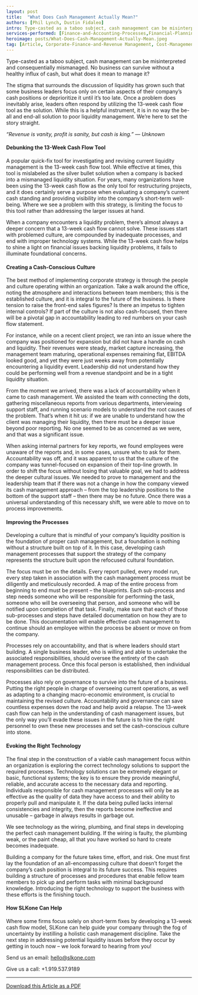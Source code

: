 ```yaml
---
layout: post
title:  "What Does Cash Management Actually Mean?"
authors: [Phil Lynch, Dustin Fidaleo]
intro: Type-casted as a taboo subject, cash management can be misinterpreted and consequentially mismanaged. No business can survive without a healthy influx of cash, but what does it mean to manage it? 
services-performed: [Finance-and-Accounting-Processes,Financial-Planning-and-Analysis,Goals-Alignment]
heroimage: posts/What-Does-Cash-Management-Actually-Mean.jpeg
tag: [Article, Corporate-Finance-and-Revenue Management, Cost-Management]
---
```


Type-casted as a taboo subject, cash management can be misinterpreted and consequentially mismanaged. No business can survive without a healthy influx of cash, but what does it mean to manage it? 

The stigma that surrounds the discussion of liquidity has grown such that some business leaders focus only on certain aspects of their company’s cash positions or deprioritize it until it’s too late. Once a problem does inevitably arise, leaders often respond by utilizing the 13-week cash flow tool as the solution. While this is a helpful instrument, it is in no way the be-all and end-all solution to poor liquidity management. We’re here to set the story straight.

<i>“Revenue is vanity, profit is sanity, but cash is king.” — Unknown</i>

#### Debunking the 13-Week Cash Flow Tool 

A popular quick-fix tool for investigating and revising current liquidity management is the 13-week cash flow tool. While effective at times, this tool is mislabeled as the silver bullet solution when a company is backed into a mismanaged liquidity situation. For years, many organizations have been using the 13-week cash flow as the only tool for restructuring projects, and it does certainly serve a purpose when evaluating a company’s current cash standing and providing visibility into the company’s short-term well-being. Where we see a problem with this strategy, is limiting the focus to this tool rather than addressing the larger issues at hand.

When a company encounters a liquidity problem, there’s almost always a deeper concern that a 13-week cash flow cannot solve. These issues start with problemed culture, are compounded by inadequate processes, and end with improper technology systems. While the 13-week cash flow helps to shine a light on financial issues backing liquidity problems, it fails to illuminate foundational concerns. 

#### Creating a Cash-Conscious Culture

The best method of implementing corporate strategy is through the people and culture operating within an organization. Take a walk around the office, noting the atmosphere and interactions between team members; this is the established culture, and it is integral to the future of the business. Is there tension to raise the front-end sales figures? Is there an impetus to tighten internal controls? If part of the culture is not also cash-focused, then there will be a pivotal gap in accountability leading to red numbers on your cash flow statement. 

For instance, while on a recent client project, we ran into an issue where the company was positioned for expansion but did not have a handle on cash and liquidity. Their revenues were steady, market capture increasing, the management team maturing, operational expenses remaining flat, EBITDA looked good, and yet they were just weeks away from potentially encountering a liquidity event. Leadership did not understand how they could be performing well from a revenue standpoint and be in a tight liquidity situation. 

From the moment we arrived, there was a lack of accountability when it came to cash management. We assisted the team with connecting the dots, gathering miscellaneous reports from various departments, interviewing support staff, and running scenario models to understand the root causes of the problem. That’s when it hit us: if we are unable to understand how the client was managing their liquidity, then there must be a deeper issue beyond poor reporting. No one seemed to be as concerned as we were, and that was a significant issue.

When asking internal partners for key reports, we found employees were unaware of the reports and, in some cases, unsure who to ask for them. Accountability was off, and it was apparent to us that the culture of the company was tunnel-focused on expansion of their top-line growth. In order to shift the focus without losing that valuable goal, we had to address the deeper cultural issues. We needed to prove to management and the leadership team that if there was not a change in how the company viewed its cash management approach – from the top leadership positions to the bottom of the support staff – then there may be no future. Once there was a universal understanding of this necessary shift, we were able to move on to process improvements.

#### Improving the Processes

Developing a culture that is mindful of your company’s liquidity position is the foundation of proper cash management, but a foundation is nothing without a structure built on top of it. In this case, developing cash management processes that support the strategy of the company represents the structure built upon the refocused cultural foundation.

The focus must be on the details. Every report pulled, every model run, every step taken in association with the cash management process must be diligently and meticulously recorded. A map of the entire process from beginning to end must be present – the blueprints. Each sub-process and step needs someone who will be responsible for performing the task, someone who will be overseeing that person, and someone who will be notified upon completion of that task. Finally, make sure that each of those sub-processes and steps have detailed documentation on how they are to be done. This documentation will enable effective cash management to continue should an employee within the process be absent or move on from the company. 

Processes rely on accountability, and that is where leaders should start building. A single business leader, who is willing and able to undertake the associated responsibilities, should oversee the entirety of the cash management process. Once this focal person is established, then individual responsibilities can be distributed. 

Processes also rely on governance to survive into the future of a business. Putting the right people in charge of overseeing current operations, as well as adapting to a changing macro-economic environment, is crucial to maintaining the revised culture. Accountability and governance can save countless expenses down the road and help avoid a relapse. The 13-week cash flow can help in the understanding of cash management issues, but the only way you’ll evade these issues in the future is to hire the right personnel to own these new processes and set the cash-conscious culture into stone.

#### Evoking the Right Technology

The final step in the construction of a viable cash management focus within an organization is exploring the correct technology solutions to support the required processes. Technology solutions can be extremely elegant or basic, functional systems; the key is to ensure they provide meaningful, reliable, and accurate access to the necessary data and reporting. Individuals responsible for cash management processes will only be as effective as the quality of data they have access to and their ability to properly pull and manipulate it. If the data being pulled lacks internal consistencies and integrity, then the reports become ineffective and unusable – garbage in always results in garbage out.

We see technology as the wiring, plumbing, and final steps in developing the perfect cash management building. If the wiring is faulty, the plumbing weak, or the paint cheap, all that you have worked so hard to create becomes inadequate. 

Building a company for the future takes time, effort, and risk. One must first lay the foundation of an all-encompassing culture that doesn’t forget the company’s cash position is integral to its future success. This requires building a structure of processes and procedures that enable fellow team members to pick up and perform tasks with minimal background knowledge. Introducing the right technology to support the business with these efforts is the finishing touch.

#### How SLKone Can Help

Where some firms focus solely on short-term fixes by developing a 13-week cash flow model, SLKone can help guide your company through the fog of uncertainty by instilling a holistic cash management discipline. Take the next step in addressing potential liquidity issues before they occur by getting in touch now – we look forward to hearing from you! 

Send us an email: hello@slkone.com

Give us a call: +1.919.537.9189

___

<a href="https://slkone.com/files/SLKone_Article_Cash-Management_2019.pdf" class="btn-filled" target="_blank">Download this Article as a PDF</a>
